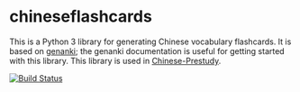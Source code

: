 # chineseflashcards
This is a Python 3 library for generating Chinese vocabulary flashcards. It is based on [genanki](https://github.com/kerrickstaley/genanki); the genanki documentation is useful for getting started with this library. This library is used in [Chinese-Prestudy](https://github.com/kerrickstaley/Chinese-Prestudy).

[![Build Status](https://travis-ci.org/kerrickstaley/chineseflashcards.svg?branch=master)](https://travis-ci.org/kerrickstaley/chineseflashcards)
